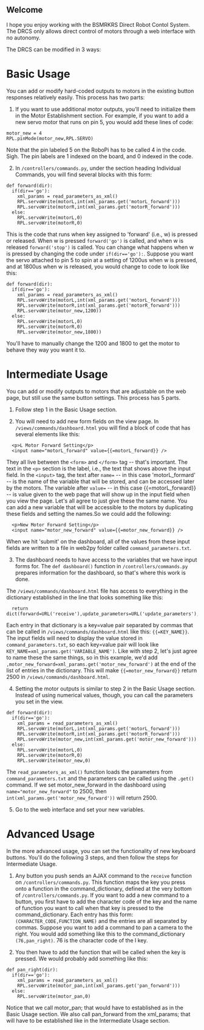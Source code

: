 ## Welcome

I hope you enjoy working with the BSMRKRS Direct Robot Contol System. The DRCS only allows direct control of motors through a web interface with no autonomy.

The DRCS can be modified in 3 ways:

# Basic Usage

You can add or modify hard-coded outputs to motors in the existing button responses relatively easily. This process has two parts: 

1. If you want to use additional motor outputs, you'll need to initialize them in the Motor Establishment section. For example, if you want to add a new servo motor that runs on pin 5, you would add these lines of code:  

  ```
  motor_new = 4
  RPL.pinMode(motor_new,RPL.SERVO)
  ```

  Note that the pin labeled 5 on the RoboPi has to be called 4 in the code. Sigh. The pin labels are 1 indexed on the board, and 0 indexed in the code.

2. In `/controllers/commands.py`, under the section heading Individual Commands, you will find several blocks with this form:
  ```  
  def forward(dir):  
    if(dir=='go'):  
      xml_params = read_parameters_as_xml()   
      RPL.servoWrite(motorL,int(xml_params.get('motorL_forward')))  
      RPL.servoWrite(motorR,int(xml_params.get('motorR_forward')))  
    else:  
      RPL.servoWrite(motorL,0)  
      RPL.servoWrite(motorR,0)  
  ```  
  This is the code that runs when key assigned to 'forward' (i.e., w) is pressed or released. When w is pressed `forward('go')` is called, and when w is released `forward('stop')` is called. You can change what happens when w is pressed by changing the code under `if(dir=='go'):`. Suppose you want the servo attached to pin 5 to spin at a setting of 1200us when w is pressed, and at 1800us when w is released, you would change to code to look like this:  
  ```  
  def forward(dir):  
    if(dir=='go'):  
      xml_params = read_parameters_as_xml()   
      RPL.servoWrite(motorL,int(xml_params.get('motorL_forward')))  
      RPL.servoWrite(motorR,int(xml_params.get('motorR_forward')))  
      RPL.servoWrite(motor_new,1200))  
    else:  
      RPL.servoWrite(motorL,0)  
      RPL.servoWrite(motorR,0)  
      RPL.servoWrite(motor_new,1800))  
  ```  
  You'll have to manually change the 1200 and 1800 to get the motor to behave they way you want it to.  

# Intermediate Usage

You can add or modify outputs to motors that are adjustable on the web page, but still use the same button settings. This process has 5 parts.

1. Follow step 1 in the Basic Usage section.

2. You will need to add new form fields on the view page. In `/views/commands/dashboard.html` you will find a block of code that has several elements like this:  

  ```
    <p>L Motor Forward Setting</p>
    <input name="motorL_forward" value={{=motorL_forward}} />
  ```

  They all live between the `<form>` and `</form>` tag -- that's important. The text in the `<p>` section is the label, i.e., the text that shows above the input field. In the `<input>` tag, the text after `name=` -- in this case 'motorL_formard' -- is the name of the variable that will be stored, and can be accessed later by the motors. The variable after `value=` -- in this case {{=motorL_forward}} -- is value given to the web page that will show up in the input field when you view the page. Let's all agree to just give these the same name. You can add a new variable that will be accessible to the motors by duplicating these fields and setting the names.So we could add the following:  

  ```
    <p>New Motor Forward Setting</p>
    <input name="motor_new_forward" value={{=motor_new_forward}} />
  ```

  When we hit 'submit' on the dashboard, all of the values from these input fields are written to a file in web2py folder called `command_parameters.txt`.

3. The dashboard needs to have access to the variables that we have input forms for. The `def dashboard()` function in `/controllers/commands.py` prepares information for the dashboard, so that's where this work is done.  

  The `/views/commands/dashboard.html` file has access to everything in the dictionary established in the line that looks something like this:  

  ```
    return dict(forward=URL('receive'),update_parameters=URL('update_parameters'),motorL_forward=xml_params.get('motorL_forward'),motorL_backward=xml_params.get('motorL_backward'),motorR_forward=xml_params.get('motorR_forward'),motorR_backward=xml_params.get('motorR_backward'))
  ```

  Each entry in that dictionary is a key=value pair separated by commas that can be called in `/views/commands/dashboard.html` like this: `{{=KEY_NAME}}`. The input fields will need to display the value stored in `command_parameters.txt`, so each key=value pair will look like `KEY_NAME=xml_params.get('VARIABLE_NAME')`. Like with step 2, let's just agree to name these the same things, so in this example, we'd add `,motor_new_forward=xml_params.get('motor_new_forward')` at the end of the list of entries in the dictionary. This will make `{{=motor_new_forward}}` return 2500 in `/views/commands/dashboard.html`.

4. Setting the motor outputs is similar to step 2 in the Basic Usage section. Instead of using numerical values, though, you can call the parameters you set in the view.  

  ```
  def forward(dir):
    if(dir=='go'):
      xml_params = read_parameters_as_xml()
      RPL.servoWrite(motorL,int(xml_params.get('motorL_forward')))
      RPL.servoWrite(motorR,int(xml_params.get('motorR_forward')))
      RPL.servoWrite(motor_new,int(xml_params.get('motor_new_forward')))
    else:
      RPL.servoWrite(motorL,0)
      RPL.servoWrite(motorR,0)
      RPL.servoWrite(motor_new,0)
  ```

  The `read_parameters_as_xml()` function loads the parameters from `command_parameters.txt` and the parameters can be called using the `.get()` command. If we set motor_new_forward in the dashboard using `name="motor_new_forward"` to 2500, then `int(xml_params.get('motor_new_forward'))` will return 2500.

5. Go to the web interface and set your new variables.  

# Advanced Usage

In the more advanced usage, you can set the functionality of new keyboard buttons. You'll do the following 3 steps, and then follow the steps for Intermediate Usage.

1. Any button you push sends an AJAX command to the `receive` function on `/controllers/commands.py`. This function maps the key you press onto a function in the command_dictionary, defined at the very bottom of `/controllers/commands.py`. If you want to add a new command to a button, you first have to add the character code of the key and the name of function you want to call when that key is pressed to the command_dictionary. Each entry has this form: `(CHARACTER_CODE,FUNCTION_NAME)` and the entries are all separated by commas. Suppose you want to add a command to pan a camera to the right. You would add something like this to the command_dictionary `(76,pan_right)`. 76 is the character code of the l key.

2. You then have to add the function that will be called when the key is pressed. We would probably add something like this:

  ```
  def pan_right(dir):
    if(dir=='go'):
      xml_params = read_parameters_as_xml()
      RPL.servoWrite(motor_pan,int(xml_params.get('pan_forward')))
    else:
      RPL.servoWrite(motor_pan,0)
  ```

  Notice that we call motor_pan; that would have to established as in the Basic Usage section. We also call pan_forward from the xml_params; that will have to be established like in the Intermediate Usage section.
